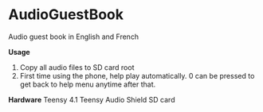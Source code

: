 # AudioGuestBook
Audio guest book in English and French

**Usage**
1. Copy all audio files to SD card root
2. First time using the phone, help play automatically. 0 can be pressed to get back to help menu anytime after that.

**Hardware**
Teensy 4.1
Teensy Audio Shield
SD card

